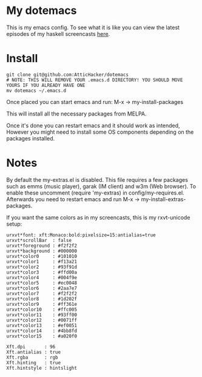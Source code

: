 My dotemacs
===========

This is my emacs config. To see what it is like you can view the latest episodes of my haskell screencasts [here](http://www.youtube.com/lazycasts).

Install
=======

```
git clone git@github.com:AtticHacker/dotemacs
# NOTE: THIS WILL REMOVE YOUR .emacs.d DIRECTORY! YOU SHOULD MOVE YOURS IF YOU ALREADY HAVE ONE
mv dotemacs ~/.emacs.d
```

Once placed you can start emacs and run: M-x -> my-install-packages

This will install all the necessary packages from MELPA.

Once it's done you can restart emacs and it should work as intended, However you might need to install some OS components depending on the packages installed.

Notes
=====

By default the my-extras.el is disabled. This file requires a few packages such as emms (music player), garak (IM client) and w3m (Web browser).
To enable these uncomment (require 'my-extras) in config/my-requires.el. Afterwards you need to restart emacs and run M-x -> my-install-extras-packages.



If you want the same colors as in my screencasts, this is my rxvt-unicode setup:

```
urxvt*font: xft:Monaco:bold:pixelsize=15:antialias=true
urxvt*scrollBar  : false
urxvt*foreground : #f2f2f2
urxvt*background : #000000
urxvt*color0     : #101010
urxvt*color1     : #f13a21
urxvt*color2     : #93f91d
urxvt*color3     : #ffd00a
urxvt*color4     : #004f9e
urxvt*color5     : #ec0048
urxvt*color6     : #2aa7e7
urxvt*color7     : #f2f2f2
urxvt*color8     : #1d202f
urxvt*color9     : #ff361e
urxvt*color10    : #ffc005
urxvt*color11    : #93ff00
urxvt*color12    : #0071ff
urxvt*color13    : #ef0051
urxvt*color14    : #4bb8fd
urxvt*color15    : #a020f0

Xft.dpi       : 96
Xft.antialias : true
Xft.rgba      : rgb
Xft.hinting   : true
Xft.hintstyle : hintslight
```